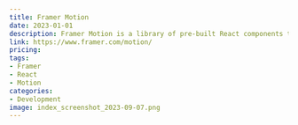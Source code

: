 ```yaml
---
title: Framer Motion
date: 2023-01-01
description: Framer Motion is a library of pre-built React components that make it easy to add complex animations and gestures to your web applications.
link: https://www.framer.com/motion/
pricing: 
tags: 
- Framer
- React
- Motion
categories: 
- Development 
image: index_screenshot_2023-09-07.png
---
```

